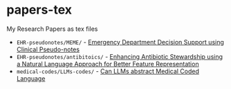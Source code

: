 # papers-tex
My Research Papers as tex files

- `EHR-pseudonotes/MEME/` - [Emergency Department Decision Support using Clinical Pseudo-notes](https://arxiv.org/abs/2402.00160)
- `EHR-pseudonotes/antibitoics/` - [Enhancing Antibiotic Stewardship using a Natural Language Approach for Better Feature Representation](https://arxiv.org/abs/2405.20419)
- `medical-codes/LLMs-codes/` - [Can LLMs abstract Medical Coded Language ](https://arxiv.org/abs/2403.10822)
